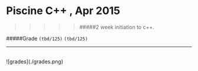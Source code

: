 # Piscine C++ , Apr 2015
>>>>> #####2 week initiation to c++.

#####Grade ``(tbd/125)`` ``(tbd/125)``
--------  -----------------------

<br>
![grades](./grades.png)
 
<br><br><br><br><br><br><br><br>
